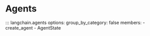 # Agents

<!-- Intentionally want to highlight `create_agent` on this page first -->
<!-- (`group_by_category orders `AgentState` (a class) before functions) -->
::: langchain.agents
    options:
      group_by_category: false
      members:
        - create_agent
        - AgentState
